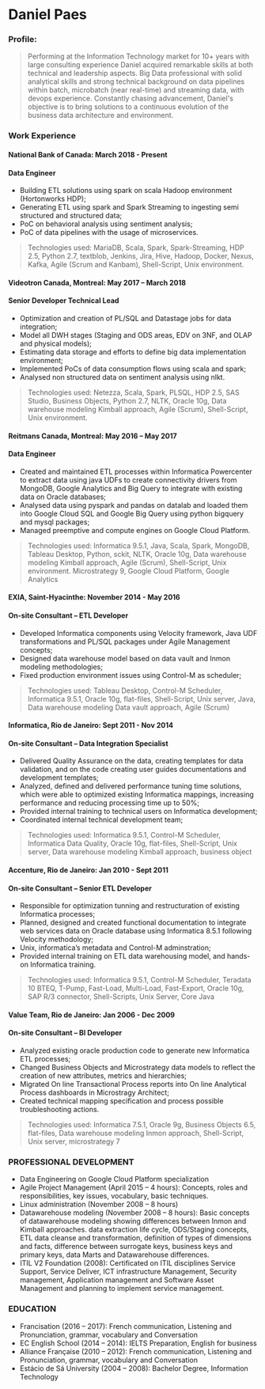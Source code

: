 # Daniel Paes

### Profile:

> Performing at the Information Technology market for 10+ years with large consulting experience Daniel acquired remarkable skills at both technical and leadership aspects. Big Data professional with solid analytical skills and strong technical background on data pipelines within batch, microbatch (near real-time) and streaming data, with devops experience. Constantly chasing advancement, Daniel's objective is to bring solutions to a continuous evolution of the business data architecture and environment.

### Work Experience

#### National Bank of Canada: March 2018 - Present
#### Data Engineer 

- Building ETL solutions using spark on scala Hadoop environment (Hortonworks HDP);
- Generating ETL using spark and Spark Streaming to ingesting semi structured and structured data;
- PoC on behavioral analysis using sentiment analysis;
- PoC of data pipelines with the usage of microservices.

> Technologies used: MariaDB, Scala, Spark, Spark-Streaming, HDP 2.5, Python 2.7, textblob, Jenkins, Jira, Hive, Hadoop, Docker, Nexus, Kafka, Agile (Scrum and Kanbam), Shell-Script, Unix environment.

#### Videotron Canada, Montreal: May 2017 – March 2018
#### Senior Developer Technical Lead

- Optimization and creation of PL/SQL and Datastage jobs for data integration;
- Model all DWH stages (Staging and ODS areas, EDV on 3NF, and OLAP and physical models);
- Estimating data storage and efforts to define big data implementation environment;
- Implemented PoCs of data consumption flows using scala and spark;
- Analysed non structured data on sentiment analysis using nlkt.

> Technologies used: Netezza, Scala, Spark, PLSQL, HDP 2.5, SAS Studio, Business Objects, Python 2.7, NLTK, Oracle 10g, Data warehouse modeling Kimball approach, Agile (Scrum), Shell-Script, Unix environment.

#### Reitmans Canada, Montreal: May 2016 – May 2017
#### Data Engineer 

- Created and maintained ETL processes within Informatica Powercenter to extract data using java UDFs to create connectivity drivers from MongoDB, Google Analytics and Big Query to integrate with existing data on Oracle databases;
- Analysed data using pyspark and pandas on datalab and loaded them into Google Cloud SQL and Google Big Query using python bigquery and mysql packages;
- Managed preemptive and compute engines on Google Cloud Platform.

> Technologies used: Informatica 9.5.1, Java, Scala, Spark, MongoDB, Tableau Desktop, Python, sckit, NLTK, Oracle 10g, Data warehouse modeling Kimball approach, Agile (Scrum), Shell-Script, Unix environment. Microstrategy 9, Google Cloud Platform, Google Analytics

#### EXIA, Saint-Hyacinthe: November 2014 - May 2016 
#### On-site Consultant – ETL Developer

- Developed Informatica components using Velocity framework, Java UDF transformations and PL/SQL packages under Agile Management concepts;
- Designed data warehouse model based on data vault and Inmon modeling methodologies;
- Fixed production environment issues using Control-M as scheduler;

> Technologies used: Tableau Desktop, Control-M Scheduler, Informatica 9.5.1, Oracle 10g, flat-files, Shell-Script, Unix server, Java, Data warehouse modeling Data vault approach, Agile (Scrum) 


#### Informatica, Rio de Janeiro: Sept 2011 - Nov 2014
#### On-site Consultant – Data Integration Specialist 

- Delivered Quality Assurance on the data, creating templates for data validation, and on the code creating user guides documentations and development templates;
- Analyzed, defined and delivered performance tuning time solutions, which were able to  optimized existing Informatica mappings, increasing performance and reducing processing time up to 50%; 
- Provided internal training to technical users on Informatica development;
- Coordinated internal technical development team;

> Technologies used: Informatica 9.5.1, Control-M Scheduler, Informatica Data Quality, Oracle 10g, flat-files, Shell-Script, Unix server, Data warehouse modeling Kimball approach, business object


#### Accenture, Rio de Janeiro: Jan 2010 - Sept 2011
#### On-site Consultant – Senior ETL Developer

- Responsible for optimization tunning and restructuration of existing Informatica processes;
- Planned, designed and created functional documentation to integrate web services data on Oracle database using Informatica 8.5.1 following Velocity methodology;
- Unix, informatica’s metadata and Control-M adminstration;
- Provided internal training on ETL data warehousing model, and hands-on Informatica training.

> Technologies used: Informatica 9.5.1, Control-M Scheduler, Teradata 10 BTEQ, T-Pump, Fast-Load, Multi-Load, Fast-Export, Oracle 10g, SAP R/3 connector, Shell-Scripts, Unix Server, Core Java

#### Value Team, Rio de Janeiro: Jan 2006 - Dec 2009
#### On-site Consultant – BI Developer

- Analyzed existing oracle production code to generate new Informatica ETL processes;
- Changed Business Objects and Microstrategy data models to reflect the creation of new attributes, metrics and hierarchies;
- Migrated On line Transactional Process reports into On line Analytical Process dashboards in Microstragy Architect;
- Created technical mapping specification and process possible troubleshooting actions.

> Technologies used: Informatica 7.5.1, Oracle 9g, Business Objects 6.5, flat-files, Data warehouse modeling Inmon approach, Shell-Script, Unix server, microstrategy 7

### PROFESSIONAL DEVELOPMENT
- Data Engineering on Google Cloud Platform specialization 
- Agile Project Management (April 2015 – 4 hours): Concepts, roles and responsibilities, key issues, vocabulary, basic techniques.
- Linux administration (November 2008 – 8 hours)
- Datawarehouse modeling (November 2008 – 8 hours): Basic concepts of datawarehouse modeling showing differences between Inmon and Kimball approaches. data extraction life cycle, ODS/Staging concepts, ETL data cleanse and transformation, definition of types of dimensions and facts, difference between surrogate keys, business keys and primary keys, data Marts and Datawarehouse differences.
- ITIL V2 Foundation (2008): Certificated on ITIL disciplines Service Support, Service Deliver, ICT infrastructure Management, Security management, Application management and Software Asset Management and planning to implement service management.

### EDUCATION
- Francisation (2016 – 2017): French communication, Listening and Pronunciation, grammar, vocabulary and Conversation
- EC English School (2014 – 2014): IELTS Preparation, English for business
- Alliance Française (2010 – 2012): French communication, Listening and Pronunciation, grammar, vocabulary and Conversation
- Estácio de Sá University (2004 – 2008): Bachelor Degree, Information Technology
